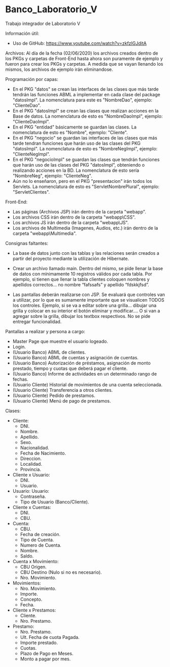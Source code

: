 # Banco_Laboratorio_V

Trabajo integrador de Laboratorio V

Información útil:
- Uso de GitHub: https://www.youtube.com/watch?v=zkfzIGJditA

Archivos: Al día de la fecha (02/06/2020) los archivos creados dentro de los PKGs y carpetas de Front-End hasta ahora son puramente de ejemplo y fueron para crear los PKGs y carpetas. A medida que se vayan llenando los mismos, los archivos de ejemplo irán eliminandose.

Programación por capas:
  - En el PKG "datos" se crean las interfaces de las clases que más tarde tendrán las funciones ABML a implementar en cada clase del package "datosImpl". La nomenclatura para este es "NombreDao", ejemplo: "ClienteDao".
  - En el PKG "datosImpl" se crean las clases que realizan acciones en la Base de datos. La nomenclatura de esto es "NombreDaoImpl", ejemplo: "ClienteDaoImpl".
  - En el PKG "entidad" básicamente se guardan las clases. La nomenclatura de esto es "Nombre", ejemplo: "Cliente".
  - En el PKG "negocio" se guardan las interfaces de las clases que más tarde tendran funciones que harán uso de las clases del PKG "datosImpl". La nomenclatura de esto es "NombreNegImpl", ejemplo: "ClienteNegImpl".
  - En el PKG "negocioImpl" se guardan las clases que tendrán funciones que harán uso de las clases del PKG "datosImpl", obteniendo o realizando acciones en la BD. La nomenclatura de esto sería "NombreNeg", ejemplo: "ClienteNeg".
  - Aún no lo enseñaron, pero en el PKG "presentacion" irán todos los Servlets. La nomenclatura de esto es "ServletNombrePlural", ejemplo: "ServletClientes".
  
Front-End:
  - Las páginas (Archivos JSP) irán dentro de la carpeta "webapp".
  - Los archivos CSS irán dentro de la carpeta "webapp\CSS".
  - Los archivos JS irán dentro de la carpeta "webapp\JS".
  - Los archivos de Multimedia (Imagenes, Audios, etc.) irán dentro de la carpeta "webapp\Multimedia".
  
Consignas faltantes:

- La base de datos junto con las tablas y las relaciones serán creados a partir del proyecto mediante la utilización de Hibernate.

- Crear un archivo llamado main. Dentro del mismo, se pide llenar la base de datos con mínimamente 10 registros válidos por cada tabla. Por ejemplo, si tienen que llenar la tabla clientes coloquen nombres y apellidos correctos… no nombre “fafssafs” y apellido “fdskkjfsd”.

- Las pantallas deberán realizarse con JSP.  Se evaluará que controles van a utilizar, por lo que es sumamente importante que se visualicen TODOS los controles. Ejemplo, si se va a editar sobre una grilla… dibujar una grilla y colocar en su interior el botón eliminar y modificar…. O si van a agregar sobre la grilla, dibujar los textbox respectivos.  No se pide entregar funcionalidad.

Pantallas a realizar y persona a cargo: 
- Master Page que muestre el usuario logeado.
- Login.
- (Usuario Banco) ABML de clientes.
- (Usuario Banco) ABML de cuentas y asignación de cuentas.
- (Usuario Banco) Autorización de préstamos, asignación de monto prestado, tiempo y cuotas que deberá pagar el cliente.
- (Usuario Banco) Informe de actividades en un determinado rango de fechas.
- (Usuario Cliente) Historial de movimientos de una cuenta seleccionada.
- (Usuario Cliente) Transferencia a otros clientes.
- (Usuario Cliente) Pedido de prestamos.
- (Usuario Cliente) Menú de pago de prestamos.

Clases:
- Cliente: 
  - DNI.
  - Nombre.
  - Apellido.
  - Sexo.
  - Nacionalidad.
  - Fecha de Nacimiento.
  - Direccion.
  - Localidad.
  - Provincia.
- Cliente x Usuario:
  - DNI.
  - Usuario.
- Usuario: Usuario:
  - Contraseña.
  - Tipo de Usuario (Banco/Cliente).
- Cliente x Cuentas:
  - DNI.
  - CBU.
- Cuenta:
  - CBU.
  - Fecha de creación.
  - Tipo de Cuenta.
  - Numero de Cuenta.
  - Nombre.
  - Saldo.
- Cuenta x Movimiento:
  - CBU Origen.
  - CBU Destino (Nulo si no es necesario).
  - Nro. Movimiento.
- Movimientos:
  - Nro. Movimiento.
  - Importe.
  - Concepto.
  - Fecha.
- Cliente x Prestamos:
  - Cliente.
  - Nro. Prestamo.
- Prestamo:
  - Nro. Prestamo.
  - Ult. Fecha de cuota Pagada.
  - Importe prestado.
  - Cuotas.
  - Plazo de Pago en Meses.
  - Monto a pagar por mes.
